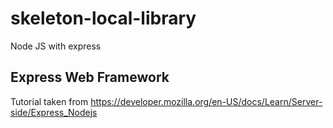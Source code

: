# skeleton-local-library
Node JS with express

## Express Web Framework
Tutorial taken from https://developer.mozilla.org/en-US/docs/Learn/Server-side/Express_Nodejs
